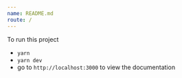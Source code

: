 ```yaml
---
name: README.md
route: /
---
```


To run this project
- `yarn`
- `yarn dev`
- go to `http://localhost:3000` to view the documentation
